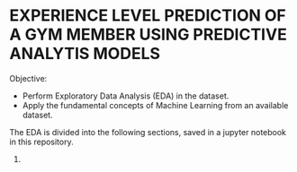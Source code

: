 # EXPERIENCE LEVEL PREDICTION OF A GYM MEMBER USING PREDICTIVE ANALYTIS MODELS

Objective:
+ Perform Exploratory Data Analysis (EDA) in the dataset.
+ Apply the fundamental concepts of Machine Learning from an available dataset.

The EDA is divided into the following sections, saved in a jupyter notebook in this repository.

1. 
